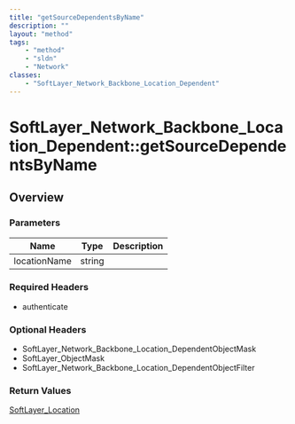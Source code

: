 ```yaml
---
title: "getSourceDependentsByName"
description: ""
layout: "method"
tags:
    - "method"
    - "sldn"
    - "Network"
classes:
    - "SoftLayer_Network_Backbone_Location_Dependent"
---
```

# SoftLayer_Network_Backbone_Location_Dependent::getSourceDependentsByName
## Overview 


### Parameters 
|Name | Type | Description |
| --- | --- | --- |
|locationName| string| |


### Required Headers
* authenticate

### Optional Headers
* SoftLayer_Network_Backbone_Location_DependentObjectMask
* SoftLayer_ObjectMask
* SoftLayer_Network_Backbone_Location_DependentObjectFilter

### Return Values
<a href='/reference/datatypes/SoftLayer_Location'>SoftLayer_Location </a>
